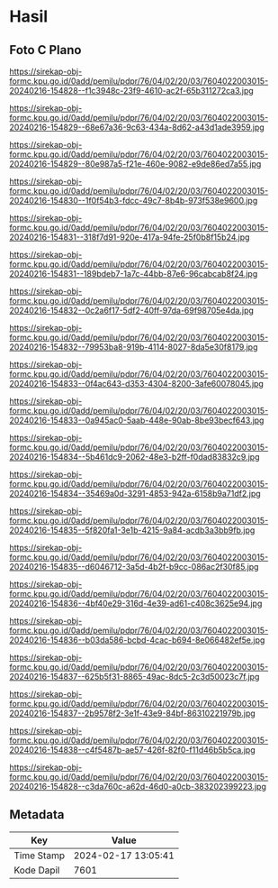 # Hasil

## Foto C Plano

https://sirekap-obj-formc.kpu.go.id/0add/pemilu/pdpr/76/04/02/20/03/7604022003015-20240216-154828--f1c3948c-23f9-4610-ac2f-65b311272ca3.jpg

https://sirekap-obj-formc.kpu.go.id/0add/pemilu/pdpr/76/04/02/20/03/7604022003015-20240216-154829--68e67a36-9c63-434a-8d62-a43d1ade3959.jpg

https://sirekap-obj-formc.kpu.go.id/0add/pemilu/pdpr/76/04/02/20/03/7604022003015-20240216-154829--80e987a5-f21e-460e-9082-e9de86ed7a55.jpg

https://sirekap-obj-formc.kpu.go.id/0add/pemilu/pdpr/76/04/02/20/03/7604022003015-20240216-154830--1f0f54b3-fdcc-49c7-8b4b-973f538e9600.jpg

https://sirekap-obj-formc.kpu.go.id/0add/pemilu/pdpr/76/04/02/20/03/7604022003015-20240216-154831--318f7d91-920e-417a-94fe-25f0b8f15b24.jpg

https://sirekap-obj-formc.kpu.go.id/0add/pemilu/pdpr/76/04/02/20/03/7604022003015-20240216-154831--189bdeb7-1a7c-44bb-87e6-96cabcab8f24.jpg

https://sirekap-obj-formc.kpu.go.id/0add/pemilu/pdpr/76/04/02/20/03/7604022003015-20240216-154832--0c2a6f17-5df2-40ff-97da-69f98705e4da.jpg

https://sirekap-obj-formc.kpu.go.id/0add/pemilu/pdpr/76/04/02/20/03/7604022003015-20240216-154832--79953ba8-919b-4114-8027-8da5e30f8179.jpg

https://sirekap-obj-formc.kpu.go.id/0add/pemilu/pdpr/76/04/02/20/03/7604022003015-20240216-154833--0f4ac643-d353-4304-8200-3afe60078045.jpg

https://sirekap-obj-formc.kpu.go.id/0add/pemilu/pdpr/76/04/02/20/03/7604022003015-20240216-154833--0a945ac0-5aab-448e-90ab-8be93becf643.jpg

https://sirekap-obj-formc.kpu.go.id/0add/pemilu/pdpr/76/04/02/20/03/7604022003015-20240216-154834--5b461dc9-2062-48e3-b2ff-f0dad83832c9.jpg

https://sirekap-obj-formc.kpu.go.id/0add/pemilu/pdpr/76/04/02/20/03/7604022003015-20240216-154834--35469a0d-3291-4853-942a-6158b9a71df2.jpg

https://sirekap-obj-formc.kpu.go.id/0add/pemilu/pdpr/76/04/02/20/03/7604022003015-20240216-154835--5f820fa1-3e1b-4215-9a84-acdb3a3bb9fb.jpg

https://sirekap-obj-formc.kpu.go.id/0add/pemilu/pdpr/76/04/02/20/03/7604022003015-20240216-154835--d6046712-3a5d-4b2f-b9cc-086ac2f30f85.jpg

https://sirekap-obj-formc.kpu.go.id/0add/pemilu/pdpr/76/04/02/20/03/7604022003015-20240216-154836--4bf40e29-316d-4e39-ad61-c408c3625e94.jpg

https://sirekap-obj-formc.kpu.go.id/0add/pemilu/pdpr/76/04/02/20/03/7604022003015-20240216-154836--b03da586-bcbd-4cac-b694-8e066482ef5e.jpg

https://sirekap-obj-formc.kpu.go.id/0add/pemilu/pdpr/76/04/02/20/03/7604022003015-20240216-154837--625b5f31-8865-49ac-8dc5-2c3d50023c7f.jpg

https://sirekap-obj-formc.kpu.go.id/0add/pemilu/pdpr/76/04/02/20/03/7604022003015-20240216-154837--2b9578f2-3e1f-43e9-84bf-86310221979b.jpg

https://sirekap-obj-formc.kpu.go.id/0add/pemilu/pdpr/76/04/02/20/03/7604022003015-20240216-154838--c4f5487b-ae57-426f-82f0-f11d46b5b5ca.jpg

https://sirekap-obj-formc.kpu.go.id/0add/pemilu/pdpr/76/04/02/20/03/7604022003015-20240216-154828--c3da760c-a62d-46d0-a0cb-383202399223.jpg


## Metadata

| Key        | Value               |
| ---------- | ------------------- |
| Time Stamp | 2024-02-17 13:05:41 |
| Kode Dapil | 7601                |



